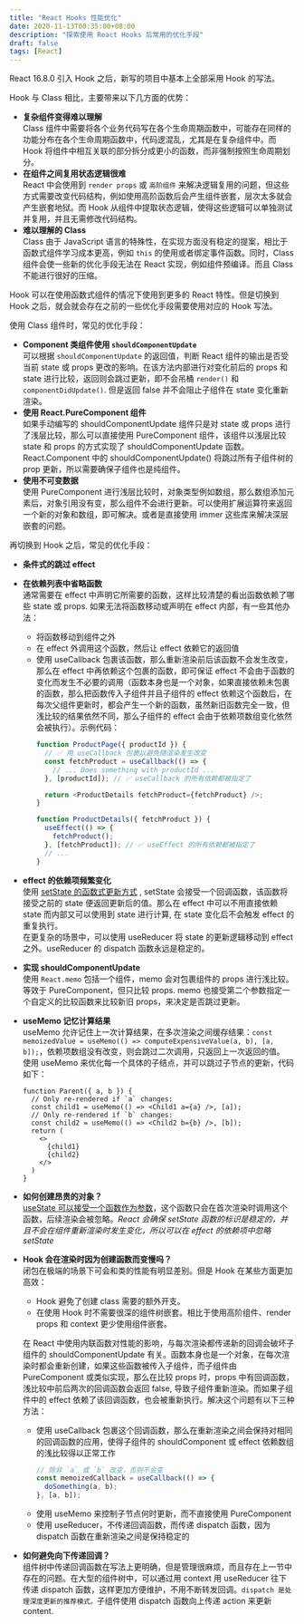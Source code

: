 ```yaml
---
title: "React Hooks 性能优化"
date: 2020-11-13T00:35:00+08:00
description: "探索使用 React Hooks 后常用的优化手段"
draft: false
tags: [React]
---
```


React 16.8.0 引入 Hook 之后，新写的项目中基本上全部采用 Hook 的写法。

Hook 与 Class 相比，主要带来以下几方面的优势：
- **复杂组件变得难以理解**  
  Class 组件中需要将各个业务代码写在各个生命周期函数中，可能存在同样的功能分布在各个生命周期函数中，代码逻混乱，尤其是在复杂组件中。而 Hook 将组件中相互关联的部分拆分成更小的函数，而非强制按照生命周期划分。
- **在组件之间复用状态逻辑很难**  
  React 中会使用到 `render props` 或 `高阶组件` 来解决逻辑复用的问题，但这些方式需要改变代码结构，例如使用高阶函数后会产生组件嵌套，层次太多就会产生嵌套地狱。而 Hook 从组件中提取状态逻辑，使得这些逻辑可以单独测试并复用，并且无需修改代码结构。
- **难以理解的 Class**  
  Class 由于 JavaScript 语言的特殊性，在实现方面没有稳定的提案，相比于函数式组件学习成本更高，例如 `this` 的使用或者绑定事件函数。同时，Class 组件会使一些新的优化手段无法在 React 实现，例如组件预编译。而且 Class 不能进行很好的压缩。

Hook 可以在使用函数式组件的情况下使用到更多的 React 特性。但是切换到 Hook 之后，就会就会存在之前的一些优化手段需要使用对应的 Hook 写法。

使用 Class 组件时，常见的优化手段：
- **Component 类组件使用 `shouldComponentUpdate`**    
  可以根据 `shouldComponentUpdate` 的返回值，判断 React 组件的输出是否受当前 state 或 props 更改的影响。在该方法内部进行对变化前后的 props 和 state 进行比较，返回则会跳过更新，即不会吊桶 `render()` 和 `componentDidUpdate()`. 但是返回 false 并不会阻止子组件在 state 变化重新渲染。
- **使用 React.PureComponent 组件**  
  如果手动编写的 shouldComponentUpdate 组件只是对 state 或 props 进行了浅层比较，那么可以直接使用 PureComponent 组件，该组件以浅层比较 state 和 props 的方式实现了 shouldComponentUpdate 函数。React.Component 中的 shouldComponentUpdate() 将跳过所有子组件树的 prop 更新，所以需要确保子组件也是纯组件。
- **使用不可变数据**  
  使用 PureComponent 进行浅层比较时，对象类型例如数组，那么数组添加元素后，对象引用没有变，那么组件不会进行更新。可以使用扩展运算符来返回一个新的对象和数组，即可解决。或者是直接使用 immer 这些库来解决深层嵌套的问题。

再切换到 Hook 之后，常见的优化手段：
- **条件式的跳过 effect**  
- **在依赖列表中省略函数**  
  通常需要在 effect 中声明它所需要的函数，这样比较清楚的看出函数依赖了哪些 state 或 props. 如果无法将函数移动或声明在 effect 内部，有一些其他办法：  
  - 将函数移动到组件之外
  - 在 effect 外调用这个函数，然后让 effect 依赖它的返回值
  - 使用 useCallback 包裹该函数，那么重新渲染前后该函数不会发生改变，那么在 effect 中再依赖这个包裹的函数，即可保证 effect 不会由于函数的变化而发生不必要的调用（函数本身也是一个对象，如果直接依赖未包裹的函数，那么把函数传入子组件并且子组件的 effect 依赖这个函数后，在每次父组件更新时，都会产生一个新的函数，虽然新旧函数完全一致，但浅比较的结果依然不同，那么子组件的 effect 会由于依赖项数组变化依然会被执行）。示例代码：  
    ```js
    function ProductPage({ productId }) {
      // ✅ 用 useCallback 包裹以避免随渲染发生改变
      const fetchProduct = useCallback(() => {
        // ... Does something with productId ...
      }, [productId]); // ✅ useCallback 的所有依赖都被指定了

      return <ProductDetails fetchProduct={fetchProduct} />;
    }

    function ProductDetails({ fetchProduct }) {
      useEffect(() => {
        fetchProduct();
      }, [fetchProduct]); // ✅ useEffect 的所有依赖都被指定了
      // ...
    }
    ```
- **effect 的依赖项频繁变化**  
  使用 [setState 的函数式更新方式](https://zh-hans.reactjs.org/docs/hooks-reference.html#functional-updates) , setState 会接受一个回调函数，该函数将接受之前的 state 便返回更新后的值。那么在 effect 中可以不用直接依赖 state 而内部又可以使用到 state 进行计算, 在 state 变化后不会触发 effect 的重复执行。  
  在更复杂的场景中，可以使用 useReducer 将 state 的更新逻辑移动到 effect 之外。useReducer 的 dispatch 函数永远是稳定的。
- **实现 shouldComponentUpdate**  
  使用 `React.memo` 包括一个组件，memo 会对包裹组件的 props 进行浅比较。等效于 PureComponent，但只比较 props. memo 也接受第二个参数指定一个自定义的比较函数来比较新旧 props，来决定是否跳过更新。
- **useMemo 记忆计算结果**  
  useMemo 允许记住上一次计算结果，在多次渲染之间缓存结果：`const memoizedValue = useMemo(() => computeExpensiveValue(a, b), [a, b]);`，依赖项数组没有改变，则会跳过二次调用，只返回上一次返回的值。
  使用 useMemo 来优化每一个具体的子结点，并可以跳过子节点的更新，代码如下：
  ```JS
  function Parent({ a, b }) {
    // Only re-rendered if `a` changes:
    const child1 = useMemo(() => <Child1 a={a} />, [a]);
    // Only re-rendered if `b` changes:
    const child2 = useMemo(() => <Child2 b={b} />, [b]);
    return (
      <>
        {child1}
        {child2}
      </>
    )
  }
  ```
- **如何创建昂贵的对象？**  
  [useState 可以接受一个函数作为参数](https://zh-hans.reactjs.org/docs/hooks-reference.html#lazy-initial-state)，这个函数只会在首次渲染时调用这个函数，后续渲染会被忽略。*React 会确保 setState 函数的标识是稳定的，并且不会在组件重新渲染时发生变化，所以可以在 effect 的依赖项中忽略 setState*
- **Hook 会在渲染时因为创建函数而变慢吗？**  
  闭包在极端的场景下可会和类的性能有明显差别。但是 Hook 在某些方面更加高效：  
  - Hook 避免了创建 class 需要的额外开支。
  - 在使用 Hook 时不需要很深的组件树嵌套。相比于使用高阶组件、render props 和 context 更少使用组件嵌套。  
  
  在 React 中使用内联函数对性能的影响，与每次渲染都传递新的回调会破坏子组件的 shouldComponentUpdate 有关。函数本身也是一个对象，在每次渲染时都会重新创建，如果这些函数被传入子组件，而子组件由 PureComponent 或类似实现，那么在比较 props 时，props 中有回调函数，浅比较中前后两次的回调函数会返回 false, 导致子组件重新渲染。而如果子组件中的 effect 依赖了该回调函数，也会被重新执行。解决这个问题有以下三种方法：
  - 使用 useCallback 包裹这个回调函数，那么在重新渲染之间会保持对相同的回调函数的应用，使得子组件的 shouldComponent 或 effect 依赖数组的浅比较得以正常工作
    ```js
    // 除非 `a` 或 `b` 改变，否则不会变
    const memoizedCallback = useCallback(() => {
      doSomething(a, b);
    }, [a, b]);
    ```
  - 使用 useMemo 来控制子节点何时更新，而不直接使用 PureComponent
  - 使用 useReducer，不传递回调函数，而传递 dispatch 函数，因为 dispatch 函数在重新渲染之间是保持稳定的
- **如何避免向下传递回调？**  
  组件树中传递回调函数在写法上更明确，但是管理很麻烦，而且存在上一节中存在的问题。在大型的组件树中，可以通过用 context 用 useReducer 往下传递 dispatch 函数，这样更加方便维护，不用不断转发回调。`dispatch 是处理深度更新的推荐模式。`子组件使用 dispatch 函数向上传递 action 来更新 content.  